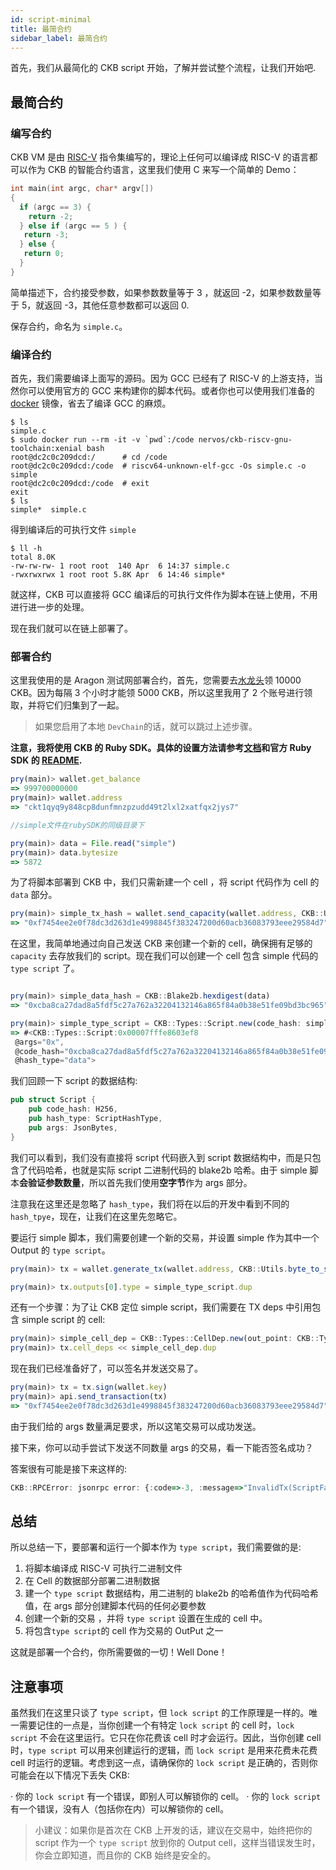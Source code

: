 ```yaml
---
id: script-minimal
title: 最简合约
sidebar_label: 最简合约
---
```


首先，我们从最简化的 CKB script 开始，了解并尝试整个流程，让我们开始吧.

## 最简合约

### 编写合约

CKB VM 是由 [RISC-V](https://riscv.org/) 指令集编写的，理论上任何可以编译成 RISC-V 的语言都可以作为 CKB 的智能合约语言，这里我们使用 C 来写一个简单的 Demo：

```c
int main(int argc, char* argv[])
{
  if (argc == 3) {
    return -2;
  } else if (argc == 5 ) {
   return -3;
  } else {
   return 0;
  }
}
```

简单描述下，合约接受参数，如果参数数量等于 3 ，就返回 -2，如果参数数量等于 5，就返回 -3，其他任意参数都可以返回 0.

保存合约，命名为 `simple.c`。

### 编译合约

首先，我们需要编译上面写的源码。因为 GCC 已经有了 RISC-V 的上游支持，当然你可以使用官方的 GCC 来构建你的脚本代码。或者你也可以使用我们准备的 [docker](https://hub.docker.com/r/nervos/ckb-riscv-gnu-toolchain) 镜像，省去了编译 GCC 的麻烦。

```shell
$ ls
simple.c
$ sudo docker run --rm -it -v `pwd`:/code nervos/ckb-riscv-gnu-toolchain:xenial bash
root@dc2c0c209dcd:/      # cd /code
root@dc2c0c209dcd:/code  # riscv64-unknown-elf-gcc -Os simple.c -o simple
root@dc2c0c209dcd:/code  # exit
exit
$ ls
simple*  simple.c
```

得到编译后的可执行文件 `simple`

```shell
$ ll -h
total 8.0K
-rw-rw-rw- 1 root root  140 Apr  6 14:37 simple.c
-rwxrwxrwx 1 root root 5.8K Apr  6 14:46 simple*
```

就这样，CKB 可以直接将 GCC 编译后的可执行文件作为脚本在链上使用，不用进行进一步的处理。

现在我们就可以在链上部署了。

### 部署合约

这里我使用的是 Aragon 测试网部署合约，首先，您需要去[水龙头](https://faucet.nervos.org/)领 10000 CKB。因为每隔 3 个小时才能领 5000 CKB，所以这里我用了 2 个账号进行领取，并将它们归集到了一起。

> 如果您启用了本地 `DevChain`的话，就可以跳过上述步骤。

**注意，我将使用 CKB 的 Ruby SDK。具体的设置方法请参考[文档](/docs/docs/client/start/connect-client)和官方 Ruby SDK 的 [README](https://github.com/nervosnetwork/ckb-sdk-ruby/blob/develop/README.md).**

```js
pry(main)> wallet.get_balance
=> 999700000000
pry(main)> wallet.address
=> "ckt1qyq9y848cp8dunfmnzpzudd49t2lxl2xatfqx2jys7"

//simple文件在rubySDK的同级目录下

pry(main)> data = File.read("simple")
pry(main)> data.bytesize
=> 5872
```

为了将脚本部署到 CKB 中，我们只需新建一个 cell ，将 script 代码作为 cell 的 `data` 部分。

```js
pry(main)> simple_tx_hash = wallet.send_capacity(wallet.address, CKB::Utils.byte_to_shannon(6000), CKB::Utils.bin_to_hex(data),fee:6336)
=> "0xf7454ee2e0f78dc3d263d1e4998845f383247200d60acb36083793eee29584d7"
```

在这里，我简单地通过向自己发送 CKB 来创建一个新的 cell，确保拥有足够的 `capacity` 去存放我们的 script。现在我们可以创建一个 cell 包含 simple 代码的 `type script` 了。

```js

pry(main)> simple_data_hash = CKB::Blake2b.hexdigest(data)
=> "0xcba8ca27dad8a5fdf5c27a762a32204132146a865f84a0b38e51fe09bd3bc965"

pry(main)> simple_type_script = CKB::Types::Script.new(code_hash: simple_data_hash, args: "0x")
=> #<CKB::Types::Script:0x00007fffe8603ef8
 @args="0x",
 @code_hash="0xcba8ca27dad8a5fdf5c27a762a32204132146a865f84a0b38e51fe09bd3bc965",
 @hash_type="data">
```

我们回顾一下 script 的数据结构:

```rust
pub struct Script {
    pub code_hash: H256,
    pub hash_type: ScriptHashType,
    pub args: JsonBytes,
}
```

我们可以看到，我们没有直接将 script 代码嵌入到 script 数据结构中，而是只包含了代码哈希，也就是实际 script 二进制代码的 blake2b 哈希。由于 simple 脚本**会验证参数数量**，所以首先我们使用**空字节**作为 args 部分。

注意我在这里还是忽略了 `hash_type`，我们将在以后的开发中看到不同的 `hash_tpye`，现在，让我们在这里先忽略它。

要运行 simple 脚本，我们需要创建一个新的交易，并设置 simple 作为其中一个 Output 的 `type script`。

```js
pry(main)> tx = wallet.generate_tx(wallet.address, CKB::Utils.byte_to_shannon(1000), fee: 5000)

pry(main)> tx.outputs[0].type = simple_type_script.dup
```

还有一个步骤：为了让 CKB 定位 simple script，我们需要在 TX deps 中引用包含 simple script 的 cell:

```js
pry(main)> simple_cell_dep = CKB::Types::CellDep.new(out_point: CKB::Types::OutPoint.new(tx_hash: simple_tx_hash, index: 0))
pry(main)> tx.cell_deps << simple_cell_dep.dup

```

现在我们已经准备好了，可以签名并发送交易了。

```js
pry(main)> tx = tx.sign(wallet.key)
pry(main)> api.send_transaction(tx)
=> "0xf7454ee2e0f78dc3d263d1e4998845f383247200d60acb36083793eee29584d7"
```

由于我们给的 args 数量满足要求，所以这笔交易可以成功发送。

接下来，你可以动手尝试下发送不同数量 args 的交易，看一下能否签名成功？

答案很有可能是接下来这样的:

```js
CKB::RPCError: jsonrpc error: {:code=>-3, :message=>"InvalidTx(ScriptFailure(ValidationFailure(-3)))"}
```

## 总结

所以总结一下，要部署和运行一个脚本作为 `type script`，我们需要做的是:

1. 将脚本编译成 RISC-V 可执行二进制文件
2. 在 Cell 的数据部分部署二进制数据
3. 建一个 `type script` 数据结构，用二进制的 blake2b 的哈希值作为代码哈希值，在 args 部分创建脚本代码的任何必要参数
4. 创建一个新的交易 ，并将 `type script` 设置在生成的 cell 中。
5. 将包含`type script`的 cell 作为交易的 OutPut 之一


这就是部署一个合约，你所需要做的一切！Well Done！

## 注意事项

虽然我们在这里只谈了 `type script`，但 `lock script` 的工作原理是一样的。唯一需要记住的一点是，当你创建一个有特定 `lock script` 的 cell 时，`lock script` 不会在这里运行。它只在你花费该 cell 时才会运行。因此，当你创建 cell 时，`type script` 可以用来创建运行的逻辑，而 `lock script` 是用来花费未花费 cell 时运行的逻辑。考虑到这一点，请确保你的 `lock script` 是正确的，否则你可能会在以下情况下丢失 CKB:

· 你的 `lock script` 有一个错误，即别人可以解锁你的 cell。
· 你的 `lock script` 有一个错误，没有人（包括你在内）可以解锁你的 cell。

>小建议：如果你是首次在 CKB 上开发的话，建议在交易中，始终把你的 script 作为一个 `type script` 放到你的 Output cell，这样当错误发生时，你会立即知道，而且你的 CKB 始终是安全的。
